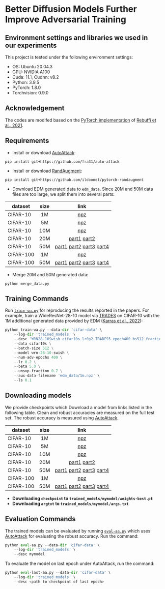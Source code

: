 # Better Diffusion Models Further Improve Adversarial Training



## Environment settings and libraries we used in our experiments

This project is tested under the following environment settings:
- OS: Ubuntu 20.04.3
- GPU: NVIDIA A100
- Cuda: 11.1, Cudnn: v8.2
- Python: 3.9.5
- PyTorch: 1.8.0
- Torchvision: 0.9.0

## Acknowledgement
The codes are modifed based on the [PyTorch implementation](https://github.com/imrahulr/adversarial_robustness_pytorch) of [Rebuffi et al., 2021](https://arxiv.org/abs/2103.01946).

## Requirements

- Install or download [AutoAttack](https://github.com/fra31/auto-attack):
```
pip install git+https://github.com/fra31/auto-attack
```

- Install or download [RandAugment](https://github.com/ildoonet/pytorch-randaugment):
```
pip install git+https://github.com/ildoonet/pytorch-randaugment
```

- Download EDM generated data to `edm_data`. Since 20M and 50M data files are too large, we split them into several parts:

| dataset | size | link |
|---|:---:|:---:|
| CIFAR-10 | 1M | [npz](https://storage.googleapis.com/dm-adversarial-robustness/cifar10_ddpm.npz) |
| CIFAR-10 | 5M | [npz](https://storage.googleapis.com/dm-adversarial-robustness/cifar10_ddpm.npz) |
| CIFAR-10 | 10M | [npz](https://storage.googleapis.com/dm-adversarial-robustness/cifar10_ddpm.npz) |
| CIFAR-10 | 20M | [part1](https://storage.googleapis.com/dm-adversarial-robustness/cifar10_ddpm.npz) [part2](https://storage.googleapis.com/dm-adversarial-robustness/cifar10_ddpm.npz) |
| CIFAR-10 | 50M | [part1](https://storage.googleapis.com/dm-adversarial-robustness/cifar10_ddpm.npz) [part2](https://storage.googleapis.com/dm-adversarial-robustness/cifar10_ddpm.npz) [part3](https://storage.googleapis.com/dm-adversarial-robustness/cifar10_ddpm.npz) [part4](https://storage.googleapis.com/dm-adversarial-robustness/cifar10_ddpm.npz) |
| CIFAR-100 | 1M | [npz](https://storage.googleapis.com/dm-adversarial-robustness/cifar100_ddpm.npz) |
| CIFAR-100 | 50M | [part1](https://storage.googleapis.com/dm-adversarial-robustness/cifar10_ddpm.npz) [part2](https://storage.googleapis.com/dm-adversarial-robustness/cifar10_ddpm.npz) [part3](https://storage.googleapis.com/dm-adversarial-robustness/cifar10_ddpm.npz) [part4](https://storage.googleapis.com/dm-adversarial-robustness/cifar10_ddpm.npz) |

- Merge 20M and 50M generated data: 
  
```
python merge_data.py
```

## Training Commands

Run [`train-wa.py`](./train-wa.py) for reproducing the results reported in the papers. For example, train a WideResNet-28-10 model via [TRADES](https://github.com/yaodongyu/TRADES) on CIFAR-10 with the 1M additional generated data provided by EDM ([Karras et al., 2022](https://github.com/NVlabs/edm)):

```python
python train-wa.py --data-dir 'cifar-data' \
    --log-dir 'trained_models' \
    --desc 'WRN28-10Swish_cifar10s_lr0p2_TRADES5_epoch400_bs512_fraction0p7_ls0p1' \
    --data cifar10s \
    --batch-size 512 \
    --model wrn-28-10-swish \
    --num-adv-epochs 400 \
    --lr 0.2 \
    --beta 5.0 \
    --unsup-fraction 0.7 \
    --aux-data-filename 'edm_data/1m.npz' \
    --ls 0.1
```



## Downloading models

We provide checkpoints which  Download a model from links listed in the following table. Clean and robust accuracies are measured on the full test set. The robust accuracy is measured using [AutoAttack](https://github.com/fra31/auto-attack).

| dataset | size | link |
|---|:---:|:---:|
| CIFAR-10 | 1M | [npz](https://huggingface.co/datasets/P2333/DM-Improves-AT/resolve/main/cifar10/1m.npz) |
| CIFAR-10 | 5M | [npz](https://huggingface.co/datasets/P2333/DM-Improves-AT/resolve/main/cifar10/5m.npz) |
| CIFAR-10 | 10M | [npz](https://huggingface.co/datasets/P2333/DM-Improves-AT/resolve/main/cifar10/10m_ran0.npz) |
| CIFAR-10 | 20M | [part1](https://huggingface.co/datasets/P2333/DM-Improves-AT/resolve/main/cifar10/20m_part1.npz) [part2](https://huggingface.co/datasets/P2333/DM-Improves-AT/resolve/main/cifar10/20m_part2.npz) |
| CIFAR-10 | 50M | [part1](https://huggingface.co/datasets/P2333/DM-Improves-AT/resolve/main/cifar10/50m_part1.npz) [part2](https://huggingface.co/datasets/P2333/DM-Improves-AT/resolve/main/cifar10/50m_part2.npz) [part3](https://huggingface.co/datasets/P2333/DM-Improves-AT/resolve/main/cifar10/50m_part3.npz) [part4](https://huggingface.co/datasets/P2333/DM-Improves-AT/resolve/main/cifar10/50m_part4.npz) |
| CIFAR-100 | 1M | [npz](https://huggingface.co/datasets/P2333/DM-Improves-AT/resolve/main/cifar100/1m.npz) |
| CIFAR-100 | 50M | [part1](https://huggingface.co/datasets/P2333/DM-Improves-AT/resolve/main/cifar100/50m_part1.npz) [part2](https://huggingface.co/datasets/P2333/DM-Improves-AT/resolve/main/cifar100/50m_part2.npz) [part3](https://huggingface.co/datasets/P2333/DM-Improves-AT/resolve/main/cifar100/50m_part3.npz) [part4](https://huggingface.co/datasets/P2333/DM-Improves-AT/resolve/main/cifar100/50m_part4.npz) |

- **Downloading `checkpoint` to `trained_models/mymodel/weights-best.pt`**
- **Downloading `argtxt` to `trained_models/mymodel/args.txt`**

## Evaluation Commands
The trained models can be evaluated by running [`eval-aa.py`](./eval-aa.py) which uses [AutoAttack](https://github.com/fra31/auto-attack) for evaluating the robust accuracy. Run the command:

```python
python eval-aa.py --data-dir 'cifar-data' \
    --log-dir 'trained_models' \
    --desc mymodel
```

To evaluate the model on last epoch under AutoAttack, run the command: 

```python
python eval-last-aa.py --data-dir 'cifar-data' \
    --log-dir 'trained_models' \
    --desc <path to checkpoint of last epoch>
```